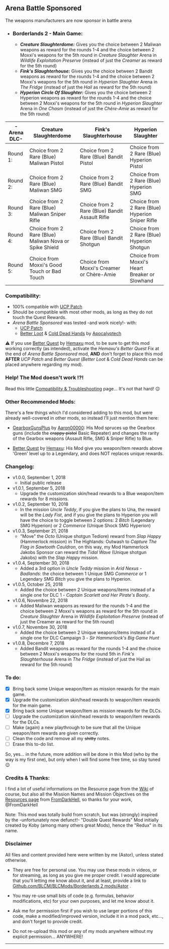 ## Arena Battle Sponsored

The weapons manufacturers are now sponsor in battle arena

- ### Borderlands 2 - Main Game:	
  - __*Creature Slaughterdome:*__ Gives you the choice between 2 Maliwan weapons as reward for the rounds 1-4 and the choice between 2 Moxxi's weapons for the 5th round in *Creature Slaughter* Arena in *Wildlife Exploitation Preserve* (instead of just the *Creamer* as reward for the 5th round)
  - __*Fink's Slaughterhouse:*__ Gives you the choice between 2 Bandit weapons as reward for the rounds 1-4 and the choice between 2 Moxxi's weapons for the 5th round in *Hyperion Slaughter* Arena in *The Fridge* (instead of just the *Hail* as reward for the 5th round)
  - __*Hyperion Circle Of Slaughter:*__ Gives you the choice between 2 Hyperion weapons as reward for the rounds 1-4 and the choice between 2 Moxxi's weapons for the 5th round in *Hyperion Slaughter* Arena in *One Chasm* (instead of just the *Chère-Amie* as reward for the 5th round)

| -Arena DLC-       | Creature Slaughterdome | Fink's Slaughterhouse                    | Hyperion Slaughter                        |
| ------------- | -------------          | -------------                            | -------------                             | 
| Round 1:      | Choice from 2 Rare (Blue) Maliwan Pistol | Choice from 2 Rare (Blue) Bandit Pistol  | Choice from 2 Rare (Blue) Hyperion Pistol | 
| Round 2:      | Choice from 2 Rare (Blue) Maliwan SMG | Choice from 2 Rare (Blue) Bandit SMG     | Choice from 2 Rare (Blue) Hyperion SMG    | 
| Round 3:      | Choice from 2 Rare (Blue) Maliwan Sniper Rifle | Choice from 2 Rare (Blue) Bandit Assault Rifle| Choice from 2 Rare (Blue) Hyperion Sniper Rifle| 
| Round 4:      | Choice from 2 Rare (Blue) Maliwan Nova or Spike Shield | Choice from 2 Rare (Blue) Bandit Shotgun | Choice from 2 Rare (Blue) Hyperion Shotgun| 
| Round 5:      |  Choice from Moxxi's Good Touch or Bad Touch| Choice from Moxxi's Creamer or Chère-Amie       | Choice from Moxxi's Heart Breaker or Slowhand      | 


### Compatibility:

- 100% compatible with [UCP Patch](https://github.com/BLCM/BLCMods/tree/master/Borderlands%202%20mods/Community%20Patch%20Team)
- Should be compatible with most other mods, as long as they do not touch the Quest Rewards.
- *Arena Battle Sponsored* was tested -and work nicely!- with:
  - [UCP Patch](https://github.com/BLCM/BLCMods/tree/master/Borderlands%202%20mods/Community%20Patch%20Team)   
  - [Better Loot](https://github.com/BLCM/BLCMods/tree/master/Borderlands%202%20mods/Apocalyptech/BL2%20Better%20Loot%20Mod) & [Cold Dead Hands](https://github.com/BLCM/BLCMods/tree/master/Borderlands%202%20mods/Apocalyptech/BL2%20Cold%20Dead%20Hands) by [Apocalyptech](https://github.com/BLCM/BLCMods/tree/master/Borderlands%202%20mods/Apocalyptech)  

:warning: If you use [Better Quest](https://github.com/BLCM/BLCMods/blob/master/Borderlands%202%20mods/Hemaxhu/Quest%20Rewards/Better%20Quests) by [Hemaxu](https://github.com/BLCM/BLCMods/tree/master/Borderlands%202%20mods/Hemaxhu) mod, to be sure to get this mod working correctly (as intended), activate the *Hemaxu's Better Quest* Fix at the end of *Arena Battle Sponsored* mod, __AND__ don't forget to place this mod __AFTER__ *UCP Patch* and *Better Quest* (*Better Loot* & *Cold Dead Hands* can be placed anywhere regarding my mod).

### Help! The Mod doesn't work !?!

Read this little [Compatibility & Troubleshooting](https://github.com/BLCM/BLCMods/tree/master/Borderlands%202%20mods/Astor/Compatibility%20%26%20Troubleshooting) page... It's not that hard!  :wink:

### Other Recommended Mods:

There's a few things which I'd considered adding to this mod, but were already well-covered in other mods, so instead I'll just mention them here:

- [GearboxGunsPlus](https://github.com/BLCM/BLCMods/blob/eca477d33671be540718c816662cb08f4f0ad1cd/Borderlands%202%20mods/Aaron0000/Gear%20Packs/GearboxGunsPlus.txt) by [Aaron00000](https://github.com/BLCM/BLCMods/tree/master/Borderlands%202%20mods/Aaron0000): His Mod spruces up the Gearbox guns (include the ~~crappy pistol~~ Basic Repeater) and changes the rarity of the Gearbox weapons (Assault Rifle, SMG & Sniper Rifle) to Blue.

- [Better Quest](https://github.com/BLCM/BLCMods/blob/master/Borderlands%202%20mods/Hemaxhu/Quest%20Rewards/Better%20Quests) by [Hemaxu](https://github.com/BLCM/BLCMods/tree/master/Borderlands%202%20mods/Hemaxhu): His Mod give you weapon/item rewards above 'Green' level up to a Legendary, and does NOT replaces unique rewards.

### Changelog:

- v1.0.0, September 1, 2018
  - Initial public release
- v1.0.1, September 5, 2018
  - Upgrade the customization skin/head rewards to a Blue weapon/item rewards for 8 missions.  
- v1.0.2, September 10, 2018   
  - In the mission *Uncle Teddy*, if you give the plans to Una, the reward will be the *Lady Fist*, and if you give the plans to Hyperion you will have the choice to toggle between 2 options: 2 *Bitch* (Legendary SMG Hyperion) or 2 *Commerce* (Unique Shock SMG Hyperion) 
- v1.0.3, September 21, 2018
  - "Move" the *Octo* (Unique shotgun Tediore) reward from *Slap Happy* (Hammerlock mission) in The Highlands: Outwash to *Capture The Flag in Sawtooth Cauldron*, on this way, my Mod Hammerlock Jakobs Sponsor can reward the *Tidal Wave* (Unique shotgun Jakobs) with the *Slap Happy* mission.
- v1.0.4, September 30, 2018  
  - Added a 3rd option in *Uncle Teddy* mission in *Arid Nexus - Badlands*: the choice between 1 Unique SMG *Commerce* or 1 Legendary SMG *Bitch* you give the plans to Hyperion.
- v1.0.5, October 25, 2018 
  - Added the choice between 2 Unique weapons/items instead of a single one for DLC 1 - *Captain Scarlett and Her Pirate's Booty*.
- v1.0.6, Novembre 22, 2018
  - Added Maliwan weapons as reward for the rounds 1-4 and the choice between 2 Moxxi's weapons as reward for the 5th round in *Creature Slaughter* Arena in *Wildlife Exploitation Preserve* (instead of just the Creamer as reward for the 5th round)
- v1.0.7, Novembre 30, 2018
  - Added the choice between 2 Unique weapons/items instead of a single one for DLC Campaign 3 - *Sir Hammerlock's Big Game Hunt*
- v1.0.8, Decembre 7, 2018
  - Added Bandit weapons as reward for the rounds 1-4 and the choice between 2 Moxxi's weapons for the round 5th in *Fink's Slaughterhouse* Arena in *The Fridge* (instead of just the Hail as reward for the 5th round)  

### To do:

- [x] Bring back some Unique weapon/Item as mission rewards for the main game.
- [x] Upgrade the customization skin/head rewards to weapon/item rewards for the main game.
- [x] Bring back some Unique weapon/Item as mission rewards for the DLCs.
- [ ] Upgrade the customization skin/head rewards to weapon/item rewards for the DLCs.
- [ ] Make (again) a new playthrough to be sure that all the Unique weapon/item rewards are given correctly.
- [ ] Clean the code and remove all my ~~shitty~~ notes.
- [ ] Erase this to-do list.

So, yes... in the future, more addition will be done in this Mod (who by the way is my first one), but only when I will find some free time, so stay tuned :wink:

### Credits & Thanks:

I find a lot of useful informations on the Resource page from the [Wiki](https://github.com/BLCM/BLCMods/wiki) of course, but also all the Mission Names and Mission Objectives on the [Resources page](https://github.com/BLCM/BLCMods/tree/master/Borderlands%202%20mods/FromDarkHell/Resources) from [FromDarkHell](https://github.com/BLCM/BLCMods/tree/master/Borderlands%202%20mods/FromDarkHell), so thanks for your work, @FromDarkHell 

Note: This mod was totally build from scratch, but was (strongly) inspired by the -unfortunately now defunct!- "Double Quest Rewards" Mod initially created by Koby (among many others great Mods), hence the "Redux" in its name.

### Disclaimer

All files and content provided here were written by me (Astor), unless stated otherwise.

- They are free for personal use. You may use these mods in videos, or for streaming, as long as you give me proper credit. I would appreciate that you'll letting me know about it, and at least, provide a link to [Github.com/BLCM/BLCMods/Borderlands 2 mods/Astor](https://github.com/BLCM/BLCMods/tree/master/Borderlands%202%20mods/Astor) .

- You may re-use small bits of code (e.g. formulas, behavior modifications, etc) for your own purposes, and let me know about it. 

- Ask me for permission first if you wish to use larger portions of this code, make a modified/improved version, include it in a mod pack, etc..., and don't forget to provide credit.

- Do not re-upload this mod or any of my mods anywhere without my explicit permission... ANYWHERE!

* * * * *
